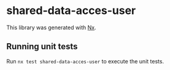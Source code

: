 # shared-data-acces-user

This library was generated with [Nx](https://nx.dev).

## Running unit tests

Run `nx test shared-data-acces-user` to execute the unit tests.
